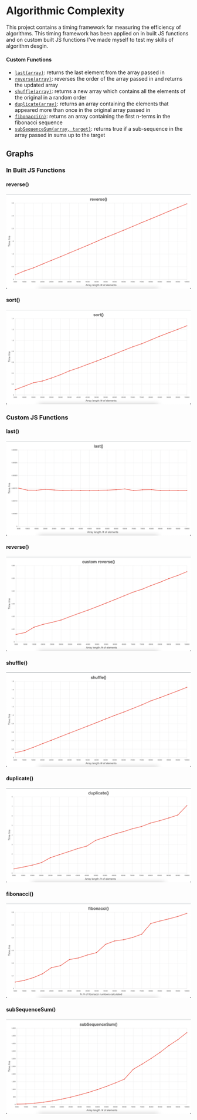 # Algorithmic Complexity

This project contains a timing framework for measuring the efficiency of algorithms. This timing framework has been applied on in built JS functions and on custom built JS functions I've made myself to test my skills of algorithm desgin.

#### Custom Functions

- [`last(array)`](https://github.com/jmcnally17/algorithmic-complexity/blob/main/custom-algorithms/last/last.js): returns the last element from the array passed in
- [`reverse(array)`](https://github.com/jmcnally17/algorithmic-complexity/blob/main/custom-algorithms/reverse/reverse.js): reverses the order of the array passed in and returns the updated array
- [`shuffle(array)`](https://github.com/jmcnally17/algorithmic-complexity/blob/main/custom-algorithms/shuffle/shuffle.js): returns a new array which contains all the elements of the original in a random order
- [`duplicate(array)`](https://github.com/jmcnally17/algorithmic-complexity/blob/main/custom-algorithms/duplicate/duplicate.js): returns an array containing the elements that appeared more than once in the original array passed in
- [`fibonacci(n)`](https://github.com/jmcnally17/algorithmic-complexity/blob/main/custom-algorithms/fibonacci/fibonacci.js): returns an array containing the first n-terms in the fibonacci sequence
- [`subSequenceSum(array, target)`](https://github.com/jmcnally17/algorithmic-complexity/blob/main/custom-algorithms/sub-sequence-sum/subSequenceSum.js): returns true if a sub-sequence in the array passed in sums up to the target

## Graphs

### In Built JS Functions

#### reverse()

![Timing data for in built reverse()](graphs/in-built-reverse.png)

#### sort()

![Timing data for in built sort()](graphs/in-built-sort.png)

### Custom JS Functions

#### last()

![Timing data for custom last()](graphs/custom-last.png)

#### reverse()

![Timing data for custom reverse()](graphs/custom-reverse.png)

#### shuffle()

![Timing data for custom shuffle()](graphs/custom-shuffle.png)

#### duplicate()

![Timing data for custom duplicate()](graphs/custom-duplicate.png)

#### fibonacci()

![Timing data for custom fibonacci()](graphs/custom-fibonacci.png)

#### subSequenceSum()

![Timing data for custom subSequenceSum()](graphs/custom-sub-sequence-sum.png)
